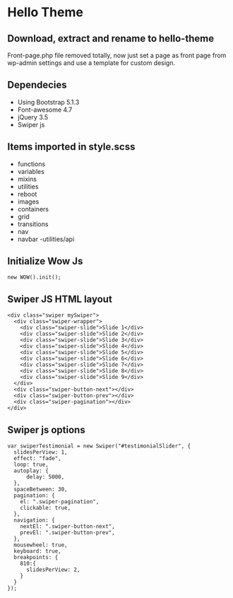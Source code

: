 # Hello Theme
## Download, extract and rename to hello-theme

Front-page.php file removed totally, now just set a page as front page from wp-admin settings and use a template for custom design.

## Dependecies
- Using Bootstrap 5.1.3
- Font-awesome 4.7
- jQuery 3.5
- Swiper js


## Items imported in style.scss
- functions
- variables
- mixins
- utilities
- reboot
- images  
- containers
- grid
- transitions
- nav
- navbar
 -utilities/api




## Initialize Wow Js
```
new WOW().init();
```
## Swiper JS HTML layout
```
<div class="swiper mySwiper">
  <div class="swiper-wrapper">
    <div class="swiper-slide">Slide 1</div>
    <div class="swiper-slide">Slide 2</div>
    <div class="swiper-slide">Slide 3</div>
    <div class="swiper-slide">Slide 4</div>
    <div class="swiper-slide">Slide 5</div>
    <div class="swiper-slide">Slide 6</div>
    <div class="swiper-slide">Slide 7</div>
    <div class="swiper-slide">Slide 8</div>
    <div class="swiper-slide">Slide 9</div>
  </div>
  <div class="swiper-button-next"></div>
  <div class="swiper-button-prev"></div>
  <div class="swiper-pagination"></div>
</div>
```

## Swiper js options
```
var swiperTestimonial = new Swiper("#testimonialSlider", {
  slidesPerView: 1,
  effect: "fade",
  loop: true,
  autoplay: {
      delay: 5000,
  },
  spaceBetween: 30,
  pagination: {
    el: ".swiper-pagination",
    clickable: true,
  },
  navigation: {
    nextEl: ".swiper-button-next",
    prevEl: ".swiper-button-prev",
  },
  mousewheel: true,
  keyboard: true,
  breakpoints: {
    810:{
      slidesPerView: 2,
    }
  }
});
```
